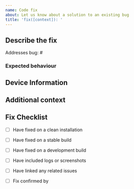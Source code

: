 ```yaml
---
name: Code fix
about: Let us know about a solution to an existing bug
title: 'fix([context]): '
---
```


<!-- Please use [context] in title to describe the package related to this issue.
Valid options are; smartcloudjs, cli, discord, workflows, components, webfront, console, webdocs
smartcloud-discord context example: bug(discord): {your title here}
-->

## Describe the fix

Addresses bug: #<number>
<!-- A clear and concise description of what the fix is. -->

### Expected behaviour

<!-- A clear and concise description of what you expected to happen. -->

<!-- If applicable, uncomment to add screenshots to help explain your problem.
### Screenshots
-->

<!-- If applicable, uncomment to add console logs to help explain your problem.
### Console Logs
-->

## Device Information

<!-- Please uncomment for fixing desktop bug
- Version: [e.g. 22]
- Platform: [e.g. macOS, Google Cloud, ubuntu 18.04]
-->

<!-- Please uncomment for fixing mobile bug
- Version: [e.g. 22]
- Device: [e.g. iPhone6]
- Platform: [e.g. iOS, Andriod]
-->

<!-- Please uncomment relivent additional information
- Browser: [e.g. stock browser, safari]
- Node Version: [e.g. v16.8.0]
- Yarn Version: [e.g. v1.22.4]
- Docker Version: [e.g. Docker version 19.03.12, build 48a66213fe]
- Package(s): [e.g. @videndum/smartcloudjs]
- URL: [e.g. https://console.smartcloud.gg/admin]
-->

## Additional context

<!-- Add any other context about the problem here. -->

## Fix Checklist

<!-- Please be honest here; we don't mind if you haven't done all these steps; however, we need to know where has been tested and how extensively we need to test it ourselves.

We would appreciate it if you could maintain this section cleanly and clearly. If someone confirms your bug, add them to the "Fix confirmed by" section. Our bot will automatically detect if you have enough users confirmed to tag this bug as "Fix - Confirmed".
-->

- [ ] Have fixed on a clean installation
- [ ] Have fixed on a stable build
- [ ] Have fixed on a development build
- [ ] Have included logs or screenshots
- [ ] Have linked any related issues
- [ ] Fix confirmed by <!--@yourusername & @friendsusername-->


